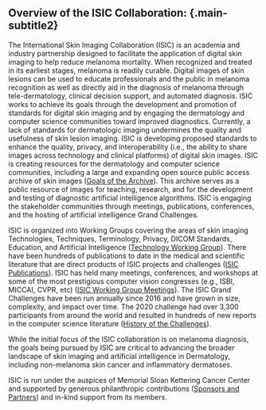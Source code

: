 ## Overview of the ISIC Collaboration: {.main-subtitle2}

The International Skin Imaging Collaboration (ISIC) is an academia and industry partnership designed to facilitate the application of digital skin imaging to help reduce melanoma mortality. When recognized and treated in its earliest stages, melanoma is readily curable. Digital images of skin lesions can be used to educate professionals and the public in melanoma recognition as well as directly aid in the diagnosis of melanoma through tele-dermatology, clinical decision support, and automated diagnosis. ISIC works to achieve its goals through the development and promotion of standards for digital skin imaging and by engaging the dermatology and computer science communities toward improved diagnostics. Currently, a lack of standards for dermatologic imaging undermines the quality and usefulness of skin lesion imaging. ISIC is developing proposed standards to enhance the quality, privacy, and interoperability (i.e., the ability to share images across technology and clinical platforms) of digital skin images. ISIC is creating resources for the dermatology and computer science communities, including a large and expanding open source public access archive of skin images \([Goals of the Archive](#!/topWithHeader/tightContentTop/about/isicArchiveGoals)\). This archive serves as a public resource of images for teaching, research, and for the development and testing of diagnostic artificial intelligence algorithms. ISIC is engaging the stakeholder communities through meetings, publications, conferences, and the hosting of artificial intelligence Grand Challenges.  

ISIC is organized into Working Groups covering the areas of skin imaging Technologies, Techniques, Terminology, Privacy, DICOM Standards, Education, 
and Artificial Intelligence \([Technology Working Group](#!/topWithHeader/tightContentTop/about/workingGroupsTechnology)\). There have been hundreds of publications to date in the medical and scientific literature that are direct products of ISIC projects and challenges \([ISIC Publications](#!/topWithHeader/tightContentTop/about/isicPublications)\). ISIC has held many meetings, conferences, and workshops at some of the most prestigious computer vision congresses (e.g., ISBI, MICCAI, CVPR, etc) \([ISIC Working Group Meetings](#!/topWithHeader/tightContentTop/about/isicPublications)\). The ISIC Grand Challenges have been run annually since  2016 and have grown in size, complexity, and impact over time. The 2020 challenge had over 3,300 participants from around the world and resulted in hundreds of new reports in the computer science literature \([History of the Challenges](#!/topWithHeader/tightContentTop/about/isicChallengesHistory)\).

While the initial focus of the ISIC collaboration is on melanoma diagnosis, the goals being pursued by ISIC are critical to advancing the broader landscape of skin imaging and artificial intelligence in Dermatology, including non-melanoma skin cancer and inflammatory dermatoses.

ISIC is run under the auspices of Memorial Sloan Kettering Cancer Center and supported by generous philanthropic contributions \([Sponsors and Partners](#!/topWithHeader/tightContentTop/about/aboutIsicSponsorsAndPartners)\) and in-kind support from its members.

